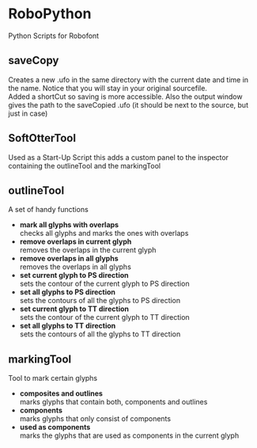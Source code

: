 # RoboPython
Python Scripts for Robofont

## saveCopy
Creates a new .ufo in the same directory with the current date and time in the name.
Notice that you will stay in your original sourcefile.  
Added a shortCut so saving is more accessible.
Also the output window gives the path to the saveCopied .ufo (it should be next to the source, but just in case)

## SoftOtterTool
Used as a Start-Up Script this adds a custom panel to the inspector containing the outlineTool and the markingTool

## outlineTool
A set of handy functions 
- **mark all glyphs with overlaps**  
checks all glyphs and marks the ones with overlaps
- **remove overlaps in current glyph**  
removes the overlaps in the current glyph
- **remove overlaps in all glyphs**  
removes the overlaps in all glyphs
- **set current glyph to PS direction**  
sets the contour of the current glyph to PS direction
- **set all glyphs to PS direction**  
sets the contours of all the glyphs to PS direction
- **set current glyph to TT direction**  
sets the contour of the current glyph to TT direction
- **set all glyphs to TT direction**  
sets the contours of all the glyphs to TT direction

## markingTool
Tool to mark certain glyphs   
- **composites and outlines**  
marks glyphs that contain both, components and outlines  
- **components**  
marks glyphs that only consist of components  
- **used as components**  
marks the glyphs that are used as components in the current glyph
